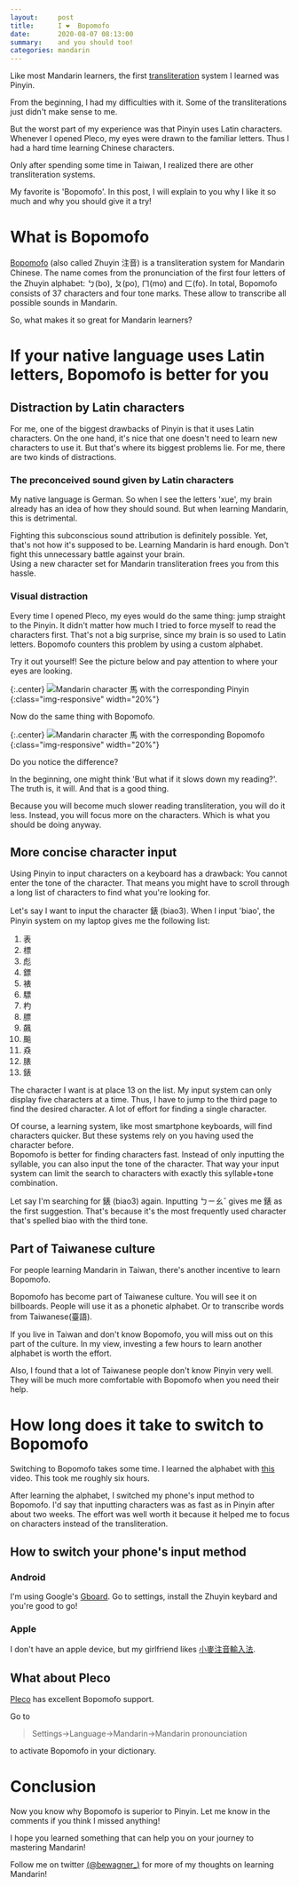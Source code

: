```yaml
---
layout:     post
title:      I ❤️  Bopomofo 
date:       2020-08-07 08:13:00
summary:    and you should too!
categories: mandarin
---
```

Like most Mandarin learners, the first [transliteration](https://en.wikipedia.org/wiki/Transliteration) system I learned was Pinyin.  

From the beginning, I had my difficulties with it. 
Some of the transliterations just didn't make sense to me. 

But the worst part of my experience was that Pinyin uses Latin characters. 
Whenever I opened Pleco, my eyes were drawn to the familiar letters. 
Thus I had a hard time learning Chinese characters. 

Only after spending some time in Taiwan, I realized there are other transliteration systems. 

My favorite is 'Bopomofo'.
In this post, I will explain to you why I like it so much and why you should give it a try!

# What is Bopomofo
[Bopomofo](https://en.wikipedia.org/wiki/Bopomofo) (also called Zhuyin 注音) is a transliteration system for Mandarin Chinese. 
The name comes from the pronunciation of the first four letters of the Zhuyin alphabet: ㄅ(bo), ㄆ(po), ㄇ(mo) and ㄈ(fo).
In total, Bopomofo consists of 37 characters and four tone marks. 
These allow to transcribe all possible sounds in Mandarin. 
  
<!--
Here are some characters with their Bopomofo transliteration. 
See [here](https://en.wikipedia.org/wiki/Bopomofo) for the complete list. 

|Character|Bopomofo|
|馬|ㄇㄚˇ|
|是|ㄕ`|
|條|ㄊㄧㄠ´|
-->

So, what makes it so great for Mandarin learners?


# If your native language uses Latin letters, Bopomofo is better for you 

## Distraction by Latin characters
For me, one of the biggest drawbacks of Pinyin is that it uses Latin characters. 
On the one hand, it's nice that one doesn't need to learn new characters to use it. 
But that's where its biggest problems lie. 
For me, there are two kinds of distractions.

### The preconceived sound given by Latin characters
My native language is German. 
So when I see the letters 'xue', my brain already has an idea of how they should sound. 
But when learning Mandarin, this is detrimental. 

Fighting this subconscious sound attribution is definitely possible. 
Yet, that's not how it's supposed to be. 
Learning Mandarin is hard enough. 
Don't fight this unnecessary battle against your brain.  
Using a new character set for Mandarin transliteration frees you from this hassle. 

### Visual distraction
Every time I opened Pleco, my eyes would do the same thing:
jump straight to the Pinyin. 
It didn't matter how much I tried to force myself to read the characters first. 
That's not a big surprise, since my brain is so used to Latin letters. 
Bopomofo counters this problem by using a custom alphabet. 

Try it out yourself! 
See the picture below and pay attention to where your eyes are looking.

{:.center}
![Mandarin character 馬 with the corresponding Pinyin](/images/2020/08/pinyin_character.png){:class="img-responsive" width="20%"}

Now do the same thing with Bopomofo. 

{:.center}
![Mandarin character 馬 with the corresponding Bopomofo](/images/2020/08/bopomofo_character.png){:class="img-responsive" width="20%"}

Do you notice the difference?



In the beginning, one might think 'But what if it slows down my reading?'.
The truth is, it will. 
And that is a good thing. 

Because you will become much slower reading transliteration, you will do it less. 
Instead, you will focus more on the characters. 
Which is what you should be doing anyway. 

## More concise character input

Using Pinyin to input characters on a keyboard has a drawback:
You cannot enter the tone of the character.
That means you might have to scroll through a long list of characters to find what you're looking for. 

Let's say I want to input the character 錶 (biao3).
When I input 'biao', the Pinyin system on my laptop gives me the following list:

1. 表
2. 標
3. 彪
4. 鏢
5. 裱
6. 驃
7. 杓
8. 膘
9. 飆
10. 飈
11. 猋
12. 脿
13. 錶

The character I want is at place 13 on the list. 
My input system can only display five characters at a time. 
Thus, I have to jump to the third page to find the desired character.
A lot of effort for finding a single character.

Of course, a learning system, like most smartphone keyboards, will find characters quicker.
But these systems rely on you having used the character before.  
Bopomofo is better for finding characters fast.
Instead of only inputting the syllable, you can also input the tone of the character.
That way your input system can limit the search to characters with exactly this syllable+tone combination. 

Let say I'm searching for 錶 (biao3) again. 
Inputting ㄅㄧㄠˇ gives me 錶 as the first suggestion. 
That's because it's the most frequently used character that's spelled biao with the third tone. 

## Part of Taiwanese culture
For people learning Mandarin in Taiwan, there's another incentive to learn Bopomofo. 

Bopomofo has become part of Taiwanese culture. 
You will see it on billboards.
People will use it as a phonetic alphabet. 
Or to transcribe words from Taiwanese(臺語).

If you live in Taiwan and don't know Bopomofo, you will miss out on this part of the culture. 
In my view, investing a few hours to learn another alphabet is worth the effort. 

Also, I found that a lot of Taiwanese people don't know Pinyin very well. 
They will be much more comfortable with Bopomofo when you need their help.

<!--
## Helps with pronounciation
I found that Bopomofo helped to make my pronounciation better. 
-->

# How long does it take to switch to Bopomofo

Switching to Bopomofo takes some time. 
I learned the alphabet with [this](https://www.youtube.com/watch?v=lqa2QngzEis) video.
This took me roughly six hours. 

After learning the alphabet, I switched my phone's input method to Bopomofo. 
I'd say that inputting characters was as fast as in Pinyin after about two weeks. 
The effort was well worth it because it helped me to focus on characters instead of the transliteration.

## How to switch your phone's input method

### Android

I'm using Google's [Gboard](https://play.google.com/store/apps/details?id=com.google.android.inputmethod.latin).
Go to settings, install the Zhuyin keybard and you're good to go! 

### Apple

I don't have an apple device, but my girlfriend likes [小麥注音輸入法](https://mcbopomofo.openvanilla.org/).


## What about Pleco

[Pleco](https://www.pleco.com/) has excellent Bopomofo support.  

Go to 

> Settings->Language->Mandarin->Mandarin pronounciation

to activate Bopomofo in your dictionary. 


# Conclusion
Now you know why Bopomofo is superior to Pinyin.
Let me know in the comments if you think I missed anything!

I hope you learned something that can help you on your journey to mastering Mandarin!

Follow me on twitter [(@bewagner_)](https://twitter.com/bewagner_) for more of my thoughts on learning Mandarin!


<!--
# Faster input (most transliteration systems)
Most keyboards allow to enter only parts of a word, but still find the whole phrase. 
For example, 

So inputting ㄓㄕㄕㄇ would result in 這是什麼.
While Pinyin allows for the same technique, I feel 
-->

